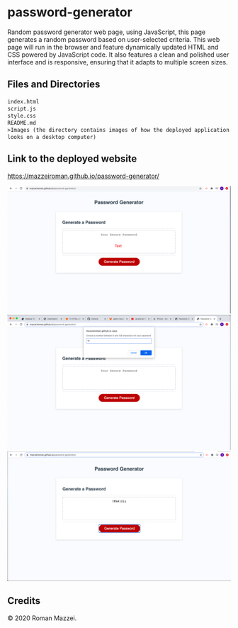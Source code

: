# password-generator
Random password generator web page, using JavaScript, this page generates a random password based on user-selected criteria. This web page will run in the browser and feature dynamically updated HTML and CSS powered by JavaScript code. It also features a clean and polished user interface and is responsive, ensuring that it adapts to multiple screen sizes.

## Files and Directories

```
index.html
script.js
style.css
README.md
>Images (the directory contains images of how the deployed application looks on a desktop computer)
```

## Link to the deployed website
https://mazzeiroman.github.io/password-generator/

![](images/First-look.PNG)
![](images/First-prompt.PNG)
![](images/generated-password.PNG)

## Credits

© 2020 Roman Mazzei.